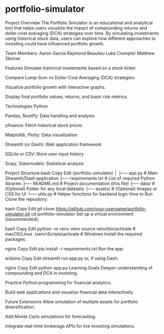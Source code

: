 # portfolio-simulator
Project Overview
The Portfolio Simulator is an educational and analytical tool that helps users visualize the impact of compounding returns and dollar-cost averaging (DCA) strategies over time. By simulating investments using historical stock data, users can explore how different approaches to investing could have influenced portfolio growth.

Team Members:
Aaron Garcia
Raymond Beaulieu
Luke Crumpler
Matthew Skinner

Features
Simulate historical investments based on a stock ticker.

Compare Lump-Sum vs Dollar-Cost Averaging (DCA) strategies.

Visualize portfolio growth with interactive graphs.

Display final portfolio values, returns, and basic risk metrics.

Technologies
Python

Pandas, NumPy: Data handling and analysis

yfinance: Fetch historical stock prices

Matplotlib, Plotly: Data visualization

Streamlit (or Dash): Web application framework

SQLite or CSV: Store user input history

Scipy, Statsmodels: Statistical analysis

Project Structure
bash
Copy
Edit
/portfolio-simulator/
│
├── app.py             # Main Streamlit/Dash application
├── requirements.txt   # List of required Python libraries
├── README.md          # Project documentation (this file)
├── data/              # (Optional) Folder for any local datasets
├── assets/            # (Optional) Images or CSS for UI
└── utils.py           # Helper functions for backend logic
How to Run
Clone the repository:

bash
Copy
Edit
git clone https://github.com/your-username/portfolio-simulator.git
cd portfolio-simulator
Set up a virtual environment (recommended):

bash
Copy
Edit
python -m venv venv
source venv/bin/activate        # macOS/Linux
.\venv\Scripts\activate          # Windows
Install the required packages:

nginx
Copy
Edit
pip install -r requirements.txt
Run the app:

arduino
Copy
Edit
streamlit run app.py
or, if using Dash:

nginx
Copy
Edit
python app.py
Learning Goals
Deepen understanding of compounding and DCA in investing.

Practice Python programming for financial analytics.

Build web applications and visualize financial data interactively.

Future Extensions
Allow simulation of multiple assets for portfolio diversification.

Add Monte Carlo simulations for forecasting.

Integrate real-time brokerage APIs for live investing simulations.


